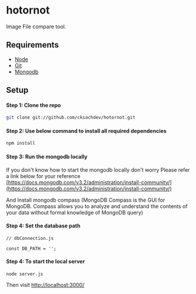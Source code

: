 # hotornot

Image File compare tool.

## Requirements

* [Node](https://nodejs.org/en/download/)
* [Git](https://git-scm.com/downloads)
* [Mongodb](https://www.mongodb.com/download-center/community)


## Setup 

#### Step 1: Clone the repo

```bash
git clone git://github.com/cksachdev/hotornot.git
```

#### Step 2: Use below command to install all required dependencies

```bash
npm install
```

#### Step 3: Run the mongodb locally
If you don't know how to start the mongodb locally don't worry Please refer a link below for your reference
[https://docs.mongodb.com/v3.2/administration/install-community/](https://docs.mongodb.com/v3.2/administration/install-community/) 

And Install mongodb compass (MongoDB Compass is the GUI for MongoDB. Compass allows you to analyze and understand the contents of your data without formal knowledge of MongoDB query)


#### Step 4: Set the database path 
```
// dbConnection.js 

const DB_PATH = '';

```

#### Step 4: To start the local server
```
node server.js
```
Then visit [http://localhost:3000/](http://localhost:3000/)
